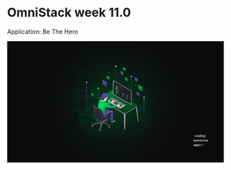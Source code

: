 <h1><strong>OmniStack week 11.0</strong></h1>
<p>Application: Be The Hero </p>
<img src="IMG\Readme.jpg">
